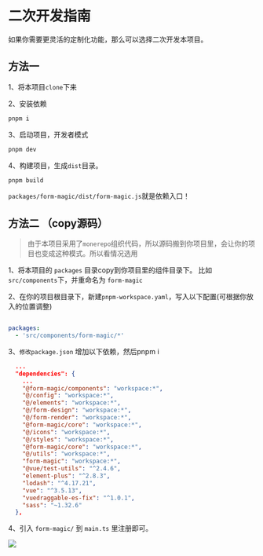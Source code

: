 # 二次开发指南

如果你需要更灵活的定制化功能，那么可以选择二次开发本项目。

## 方法一

1、将本项目`clone`下来

2、安装依赖

```sh
pnpm i
```

3、启动项目，开发者模式

```sh
pnpm dev
```

4、构建项目，生成`dist`目录。 

```sh
pnpm build
```

`packages/form-magic/dist/form-magic.js`就是依赖入口！

## 方法二 （copy源码）

>由于本项目采用了`monerepo`组织代码，所以源码搬到你项目里，会让你的项目也变成这种模式。所以看情况选用


1、将本项目的 `packages` 目录copy到你项目里的组件目录下。 比如 `src/components`下，并重命名为 `form-magic`

2、在你的项目根目录下，新建`pnpm-workspace.yaml`，写入以下配置(可根据你放入的位置调整)

```yaml

packages:
  - 'src/components/form-magic/*'

```

3、`修改package.json` 增加以下依赖，然后pnpm i

```json
  ...
  "dependencies": {
    ...
    "@form-magic/components": "workspace:*",
    "@/config": "workspace:*",
    "@/elements": "workspace:*",
    "@/form-design": "workspace:*",
    "@/form-render": "workspace:*",
    "@form-magic/core": "workspace:*",
    "@/icons": "workspace:*",
    "@/styles": "workspace:*",
    "@form-magic/core": "workspace:*",
    "@/utils": "workspace:*",
    "form-magic": "workspace:*",
    "@vue/test-utils": "^2.4.6",
    "element-plus": "^2.8.3",
    "lodash": "^4.17.21",
    "vue": "^3.5.13",
    "vuedraggable-es-fix": "^1.0.1",
    "sass": "~1.32.6"
  },
```

4、引入 `form-magic/` 到 `main.ts` 里注册即可。

<img src="../assets/dev.png" />